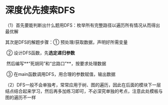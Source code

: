 # 深度优先搜索DFS

（1）首先要能判断出什么题用DFS：枚举所有完整路径以遍历所有情况从而得出最优解

其次是DFS的解题步骤：① 预处理/获取数据，声明好所需变量

​                       ② 设计DFS函数，先**选定递归参数**

​                          然后编写**“死胡同”和“岔路口”**，按要求处理数据

​                       ③ 在main函数调用DFS，用合理的参数赋值，输出数据

（2）DFS一般不会单独考，常常应用于树、图的遍历，因此在后面的模块下一层结点结合起来学习，然后再多加练习即可，不必深究单独的考点，注意此处模板与图的遍历不一样